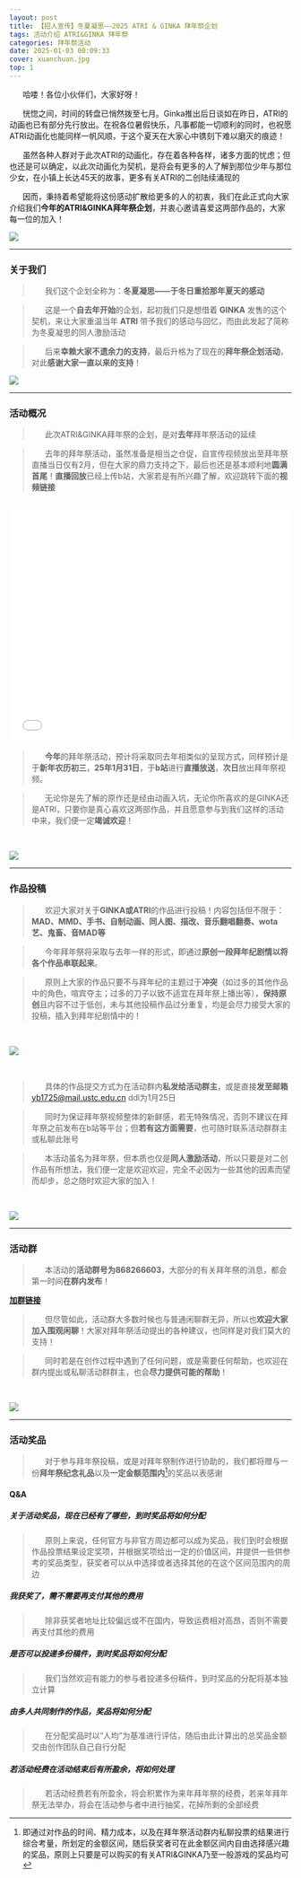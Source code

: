 ```yaml
---
layout: post
title: 【招人宣传】冬夏凝思——2025 ATRI & GINKA 拜年祭企划
tags: 活动介绍 ATRI&GINKA 拜年祭
categories: 拜年祭活动
date: 2025-01-03 00:09:33
cover: xuanchuan.jpg
top: 1
---
```


&nbsp;&nbsp;&nbsp;&nbsp;&nbsp;&nbsp;哈喽！各位小伙伴们，大家好呀！

&nbsp;&nbsp;&nbsp;&nbsp;&nbsp;&nbsp;恍惚之间，时间的转盘已悄然拨至七月。Ginka推出后日谈如在昨日，ATRI的动画也已有部分先行放出。在祝各位暑假快乐，凡事都能一切顺利的同时，也祝愿ATRI动画化也能同样一帆风顺，于这个夏天在大家心中镌刻下难以磨灭的痕迹！

&nbsp;&nbsp;&nbsp;&nbsp;&nbsp;&nbsp;虽然各种人群对于此次ATRI的动画化，存在着各种各样，诸多方面的忧虑；但也还是可以确定，以此次动画化为契机，是将会有更多的人了解到那位少年与那位少女，在小镇上长达45天的故事，更多有关ATRI的二创陆续涌现的

&nbsp;&nbsp;&nbsp;&nbsp;&nbsp;&nbsp;因而，秉持着希望能将这份感动扩散给更多的人的初衷，我们在此正式向大家介绍我们**今年的ATRI&GINKA拜年祭企划**，并衷心邀请喜爱这两部作品的，大家每一位的加入！

![](/ATRI.webp)

---

### **关于我们**

> &nbsp;&nbsp;&nbsp;&nbsp;&nbsp;&nbsp;我们这个企划全称为：**冬夏凝思——于冬日重拾那年夏天的感动**

> &nbsp;&nbsp;&nbsp;&nbsp;&nbsp;&nbsp;这是一个**自去年开始**的企划，起初我们只是想借着 **GINKA** 发售的这个契机，来让大家重温当年 **ATRI** 带予我们的感动与回忆，而由此发起了简称为冬夏凝思的同人激励活动

> &nbsp;&nbsp;&nbsp;&nbsp;&nbsp;&nbsp;后来**幸赖大家不遗余力的支持**，最后升格为了现在的**拜年祭企划活动**，对此**感谢大家一直以来的支持**！

![](/hug.webp)

---

### **活动概况**

> &nbsp;&nbsp;&nbsp;&nbsp;&nbsp;&nbsp;此次ATRI&GINKA拜年祭的企划，是对**去年**拜年祭活动的延续

> &nbsp;&nbsp;&nbsp;&nbsp;&nbsp;&nbsp;去年的拜年祭活动，虽然准备是相当之仓促，自宣传视频放出至拜年祭直播当日仅有2月，但在大家的鼎力支持之下，最后也还是基本顺利地**圆满首尾**！**直播回放**已经上传b站，大家若是有所兴趣了解，欢迎跳转下面的**视频链接**

<br>

<iframe width="100%" height="415" src="//player.bilibili.com/player.html?isOutside=true&aid=1150636003&bvid=BV1ZZ42127FS&cid=1438277950&p=1" scrolling="no" border="0" frameborder="no" framespacing="0" allowfullscreen="true"></iframe>

<br>

> &nbsp;&nbsp;&nbsp;&nbsp;&nbsp;&nbsp;**今年**的拜年祭活动，预计将采取同去年相类似的呈现方式，同样预计是于**新年农历初三**，**25年1月31日**，于**b站**进行**直播放送**，**次日**放出拜年祭视频。

> &nbsp;&nbsp;&nbsp;&nbsp;&nbsp;&nbsp;无论你是先了解的原作还是经由动画入坑，无论你所喜欢的是GINKA还是ATRI，只要你是真心喜欢这两部作品，并且愿意参与到我们这样的活动中来，我们便一定**竭诚欢迎**！

<br>

![](/shuiluobo.jpg)

---

### 作品投稿

> &nbsp;&nbsp;&nbsp;&nbsp;&nbsp;&nbsp;欢迎大家对关于**GINKA或ATRI**的作品进行投稿！内容包括但不限于：**MAD、MMD、手书、自制动画、同人图、描改、音乐翻唱翻奏、wota艺、鬼畜、音MAD等**

> &nbsp;&nbsp;&nbsp;&nbsp;&nbsp;&nbsp;今年拜年祭将采取与去年一样的形式，即通过**原创一段拜年纪剧情以将各个作品串联起来**。

> &nbsp;&nbsp;&nbsp;&nbsp;&nbsp;&nbsp;原则上大家的作品只要不与拜年纪的主题过于**冲突**（如过多的其他作品中的角色，喧宾夺主；过多的刀子以致不适宜在拜年祭上播出等），**保持原创**且内容不过于低创，未与其他投稿作品过分重复，均是会尽力接受大家的投稿，插入到拜年纪剧情中的！

<br>

![](/ATRICG.webp)

<br>

> &nbsp;&nbsp;&nbsp;&nbsp;&nbsp;&nbsp;具体的作品提交方式为在活动群内**私发给活动群主**，或是直接**发至邮箱**yb1725@mail.ustc.edu.cn
> ddl为1月25日

> &nbsp;&nbsp;&nbsp;&nbsp;&nbsp;&nbsp;同时为保证拜年祭视频整体的新鲜感，若无特殊情况，否则不建议在拜年祭之前发布在b站等平台；但**若有这方面需要**，也可随时联系活动群群主或私聊此账号

> &nbsp;&nbsp;&nbsp;&nbsp;&nbsp;&nbsp;本活动虽名为拜年祭，但本质也仅是**同人激励活动**，所以只要是对二创作品有所想法，我们便一定是欢迎欢迎，完全不必因为一些其他的因素而望而却步，总之随时欢迎大家的加入！

<br>

![](/hello.webp)

---


### **活动群**

> &nbsp;&nbsp;&nbsp;&nbsp;&nbsp;&nbsp;本活动的**活动群号为868266603**，大部分的有关拜年祭的消息，都会第一时间**在群内发布**！

[**加群链接**](http://qm.qq.com/cgi-bin/qm/qr?_wv=1027&k=Da-rJDS74pVcfKP-BVPKkBj1sxARegsV&authKey=mLuJhVuxJyL5t0SBdlKbRl3%2BzXjOv%2FVYUR4Vg9zMIT1BwejFyTJSIAHIYyS%2FTz30&noverify=0&group_code=868266603)

> &nbsp;&nbsp;&nbsp;&nbsp;&nbsp;&nbsp;但尽管如此，活动群大多数时候也与普通闲聊群无异，所以也**欢迎大家加入围观闲聊**！大家对拜年祭活动提出的各种建议，也同样是对我们莫大的支持！

> &nbsp;&nbsp;&nbsp;&nbsp;&nbsp;&nbsp;同时若是在创作过程中遇到了任何问题，或是需要任何帮助，也欢迎在群内提出或私聊活动群群主，也会**尽力提供可能的帮助**！

<br>

![](/hands.webp)

---

### **活动奖品**

> &nbsp;&nbsp;&nbsp;&nbsp;&nbsp;&nbsp;对于参与拜年祭投稿，或是对拜年祭制作进行协助的，我们都将赠与一份**拜年祭纪念礼品**以及**一定金额范围内**[^1]的奖品以表感谢

#### **Q&A**

##### 关于活动奖品，现在已经有了哪些，到时奖品将如何分配

>&nbsp;&nbsp;&nbsp;&nbsp;&nbsp;&nbsp;原则上来说，任何官方与非官方周边都可以成为奖品，我们到时会根据作品投票结果设定奖项，并根据奖项给出一定的价值区间，并提供一些供参考的奖品类型，获奖者可以从中选择或者选择其他的在这个区间范围内的周边 

##### 我获奖了，需不需要再支付其他的费用

>&nbsp;&nbsp;&nbsp;&nbsp;&nbsp;&nbsp;除非获奖者地址比较偏远或不在国内，导致运费相对高昂，否则不需要再支付其他的费用

##### 是否可以投递多份稿件，到时奖品将如何分配

>&nbsp;&nbsp;&nbsp;&nbsp;&nbsp;&nbsp;我们当然欢迎有能力的参与者投递多份稿件，到时奖品的分配将基本独立计算

##### 由多人共同制作的作品，奖品将如何分配

>&nbsp;&nbsp;&nbsp;&nbsp;&nbsp;&nbsp;在分配奖品时以“人均”为基准进行评估，随后由此计算出的总奖品金额交由创作团队自己自行分配

##### 若活动经费在活动结束后有所盈余，将如何处理

>&nbsp;&nbsp;&nbsp;&nbsp;&nbsp;&nbsp;若活动经费若有所盈余，将会积累作为来年拜年祭的经费，若来年拜年祭无法举办，将会在活动参与者中进行抽奖，花掉所剩的全部经费 

[^1]:即通过对作品的时间、精力成本，以及在拜年祭活动群内私聊投票的结果进行综合考量，所划定的金额区间，随后获奖者可在此金额区间内自由选择感兴趣的奖品，原则上只要是可以购买的有关ATRI&GINKA乃至一般游戏的奖品均可